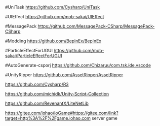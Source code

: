 #UniTask
https://github.com/Cysharp/UniTask

#UIEffect
https://github.com/mob-sakai/UIEffect

#MessagePack
https://github.com/MessagePack-CSharp/MessagePack-CSharp

#Modding 
https://github.com/BepInEx/BepInEx

#ParticleEffectForUGUI 
https://github.com/mob-sakai/ParticleEffectForUGUI

#AutoGenerate-csporj 
https://github.com/Chizaruu/com.tsk.ide.vscode

#UnityRipper 
https://github.com/AssetRipper/AssetRipper

https://github.com/Cysharp/R3

https://github.com/michidk/Unity-Script-Collection

https://github.com/RevenantX/LiteNetLib

https://gitee.com/iohao/ioGame#https://gitee.com/link?target=http%3A%2F%2Fgame.iohao.com server game